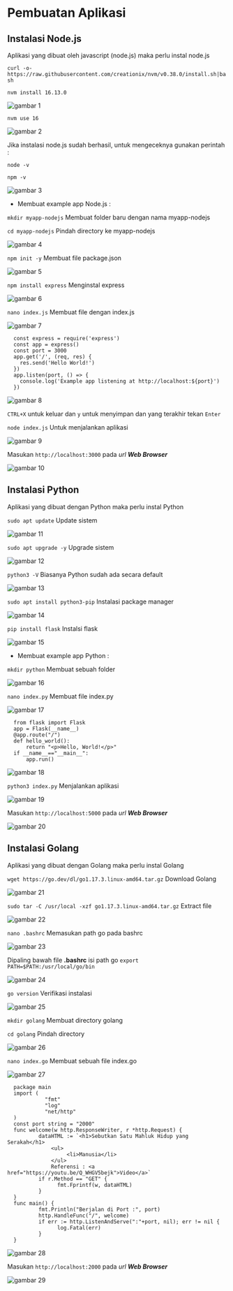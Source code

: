 # Pembuatan Aplikasi

## Instalasi Node.js

   Aplikasi yang dibuat oleh javascript (node.js) maka perlu instal node.js

   `curl -o- https://raw.githubusercontent.com/creationix/nvm/v0.38.0/install.sh|bash`

   `nvm install 16.13.0`
   
   ![gambar 1](assets/instal2.png)

   `nvm use 16`

   ![gambar 2](assets/cekcek.png)

   Jika instalasi node.js sudah berhasil, untuk mengeceknya gunakan perintah :

   `node -v`
   
   `npm -v`

   ![gambar 3](assets/ver.png)

-   Membuat example app Node.js :

   `mkdir myapp-nodejs` Membuat folder baru dengan nama myapp-nodejs

   `cd myapp-nodejs` Pindah directory ke myapp-nodejs

   ![gambar 4](assets/buatfolder.png)

   `npm init -y` Membuat file package.json

   ![gambar 5](assets/buatjson.png)

   `npm install express` Menginstal express

   ![gambar 6](assets/expressinstal.png)

   `nano index.js` Membuat file dengan index.js

   ![gambar 7](assets/nanabuat.png)

      const express = require('express')
      const app = express()
      const port = 3000
      app.get('/', (req, res) {
        res.send('Hello World!')
      })
      app.listen(port, () => {
        console.log('Example app listening at http://localhost:${port}')
      })

   ![gambar 8](assets/nanocode.png)    

   `CTRL+X` untuk keluar dan `y` untuk menyimpan dan yang terakhir tekan `Enter`

   `node index.js` Untuk menjalankan aplikasi

   ![gambar 9](assets/jalan.png)

   Masukan `http://localhost:3000` pada _url_ _**Web Browser**_

   ![gambar 10](assets/berjalan.png)

## Instalasi Python

   Aplikasi yang dibuat dengan Python maka perlu instal Python

   `sudo apt update` Update sistem

   ![gambar 11](assets/instal1.png)

   `sudo apt upgrade -y` Upgrade sistem

   ![gambar 12](assets/instalkk.png)

   `python3 -V` Biasanya Python sudah ada secara default

   ![gambar 13](assets/python3-v.png)

   `sudo apt install python3-pip` Instalasi package manager

   ![gambar 14](assets/pip.png)

   `pip install flask` Instalsi flask

   ![gambar 15](assets/instal4.png)

-   Membuat example app Python :

   `mkdir python` Membuat sebuah folder

   ![gambar 16](assets/folder.png)

   `nano index.py` Membuat file index.py

   ![gambar 17](assets/nanoedit.png)

      from flask import Flask
      app = Flask(__name__)
      @app.route("/")
      def hello_world():
          return "<p>Hello, World!</p>"
      if __name__=="__main__":
          app.run()

   ![gambar 18](assets/buatnano.png)

   `python3 index.py` Menjalankan aplikasi

   ![gambar 19](assets/menjalankan.png)

   Masukan `http://localhost:5000` pada _url_ _**Web Browser**_

   ![gambar 20](assets/webview.png)

## Instalasi Golang

   Aplikasi yang dibuat dengan Golang maka perlu instal Golang

   `wget https://go.dev/dl/go1.17.3.linux-amd64.tar.gz` Download Golang

   ![gambar 21](assets/down.png)

   `sudo tar -C /usr/local -xzf go1.17.3.linux-amd64.tar.gz` Extract file

   ![gambar 22](assets/extra.png)

   `nano .bashrc` Memasukan path go pada bashrc

   ![gambar 23](assets/editbash.png)

   Dipaling bawah file **.bashrc** isi path go `export PATH=$PATH:/usr/local/go/bin`

   ![gambar 24](assets/export.png)

   `go version` Verifikasi instalasi

   ![gambar 25](assets/verif.png)

   `mkdir golang` Membuat directory golang

   `cd golang` Pindah directory

   ![gambar 26](assets/buatfol.png)

   `nano index.go` Membuat sebuah file index.go

   ![gambar 27](assets/buatnano-go.png)

      package main
      import (
    	        "fmt"
    	        "log"
    	        "net/http"
      )
      const port string = "2000"
      func welcome(w http.ResponseWriter, r *http.Request) {
    	      dataHTML := `<h1>Sebutkan Satu Mahluk Hidup yang Serakah</h1>
    		      <ul>
    			       <li>Manusia</li>
    		      </ul>
    		      Referensi : <a href="https://youtu.be/Q_WHGV5bejk">Video</a>`
    	      if r.Method == "GET" {
    		        fmt.Fprintf(w, dataHTML)
    	      }
      }
      func main() {
    	      fmt.Println("Berjalan di Port :", port)
    	      http.HandleFunc("/", welcome)
    	      if err := http.ListenAndServe(":"+port, nil); err != nil {
    		        log.Fatal(err)
    	      }
      }

   ![gambar 28](assets/nanogoindex.png)

   Masukan `http://localhost:2000` pada _url_ _**Web Browser**_

   ![gambar 29](assets/out.png)
